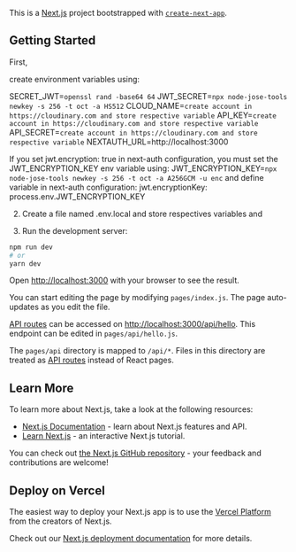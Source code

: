This is a [Next.js](https://nextjs.org/) project bootstrapped with [`create-next-app`](https://github.com/vercel/next.js/tree/canary/packages/create-next-app).

## Getting Started

First,

create environment variables using:

SECRET_JWT=`openssl rand -base64 64`
JWT_SECRET=`npx node-jose-tools newkey -s 256 -t oct -a HS512`
CLOUD_NAME=`create account in https://cloudinary.com and store respective variable`
API_KEY=`create account in https://cloudinary.com and store respective variable`
API_SECRET=`create account in https://cloudinary.com and store respective variable`
NEXTAUTH_URL=http://localhost:3000

If you set jwt.encryption: true in next-auth configuration, you must set the JWT_ENCRYPTION_KEY env variable using:
JWT_ENCRYPTION_KEY=`npx node-jose-tools newkey -s 256 -t oct -a A256GCM -u enc` and define variable in next-auth
configuration: jwt.encryptionKey: process.env.JWT_ENCRYPTION_KEY

2) Create a file named .env.local and store respectives variables and

3) Run the development server:

```bash
npm run dev
# or
yarn dev
```

Open [http://localhost:3000](http://localhost:3000) with your browser to see the result.

You can start editing the page by modifying `pages/index.js`. The page auto-updates as you edit the file.

[API routes](https://nextjs.org/docs/api-routes/introduction) can be accessed on [http://localhost:3000/api/hello](http://localhost:3000/api/hello). This endpoint can be edited in `pages/api/hello.js`.

The `pages/api` directory is mapped to `/api/*`. Files in this directory are treated as [API routes](https://nextjs.org/docs/api-routes/introduction) instead of React pages.

## Learn More

To learn more about Next.js, take a look at the following resources:

- [Next.js Documentation](https://nextjs.org/docs) - learn about Next.js features and API.
- [Learn Next.js](https://nextjs.org/learn) - an interactive Next.js tutorial.

You can check out [the Next.js GitHub repository](https://github.com/vercel/next.js/) - your feedback and contributions are welcome!

## Deploy on Vercel

The easiest way to deploy your Next.js app is to use the [Vercel Platform](https://vercel.com/new?utm_medium=default-template&filter=next.js&utm_source=create-next-app&utm_campaign=create-next-app-readme) from the creators of Next.js.

Check out our [Next.js deployment documentation](https://nextjs.org/docs/deployment) for more details.

